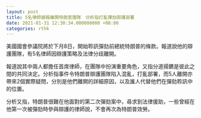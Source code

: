 ```yaml
---
layout: post
title: 5名律師據報離開特朗普團隊　分析指打亂彈劾辯護部署
date: 2021-01-31 12:30:34.000000000 +08:00
categories: rthk
---
```


美國國會參議院將於下月8日，開始聆訊彈劾前總統特朗普的條款。報道說他的辯護團隊，有5名律師因辯護策略及法律分歧離開。

報道說其中兩人都擔任首席律師，在團隊中扮演重要角色，又指分道揚鑣是彼此之間的共同決定。分析指事件令特朗普辯護團隊陷入混亂，打亂部署，而5人離開亦帶來2個實際疑問，分別是他們離開的詳細原因，以及誰人代替他們在彈劾聆訊中的位置。

分析又指，特朗普很難在他面對的第二次彈劾案中，尋求到法律援助，一些曾經在他第一次被彈劾時參與辯護的律師說，不會再次為特朗普效勞。
